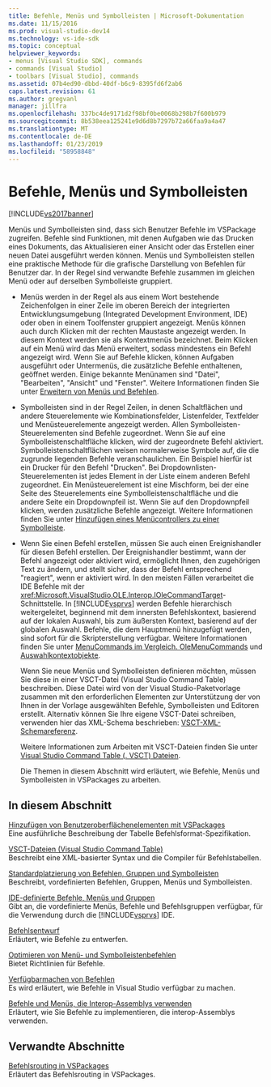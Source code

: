 ```yaml
---
title: Befehle, Menüs und Symbolleisten | Microsoft-Dokumentation
ms.date: 11/15/2016
ms.prod: visual-studio-dev14
ms.technology: vs-ide-sdk
ms.topic: conceptual
helpviewer_keywords:
- menus [Visual Studio SDK], commands
- commands [Visual Studio]
- toolbars [Visual Studio], commands
ms.assetid: 07b4ed90-dbbd-40df-b6c9-8395fd6f2ab6
caps.latest.revision: 61
ms.author: gregvanl
manager: jillfra
ms.openlocfilehash: 337bc4de9171d2f98bf0be0068b298b7f600b979
ms.sourcegitcommit: 8b538eea125241e9d6d8b7297b72a66faa9a4a47
ms.translationtype: MT
ms.contentlocale: de-DE
ms.lasthandoff: 01/23/2019
ms.locfileid: "58958848"
---
```

# <a name="commands-menus-and-toolbars"></a>Befehle, Menüs und Symbolleisten
[!INCLUDE[vs2017banner](../../includes/vs2017banner.md)]

Menüs und Symbolleisten sind, dass sich Benutzer Befehle im VSPackage zugreifen. Befehle sind Funktionen, mit denen Aufgaben wie das Drucken eines Dokuments, das Aktualisieren einer Ansicht oder das Erstellen einer neuen Datei ausgeführt werden können. Menüs und Symbolleisten stellen eine praktische Methode für die grafische Darstellung von Befehlen für Benutzer dar. In der Regel sind verwandte Befehle zusammen im gleichen Menü oder auf derselben Symbolleiste gruppiert.  
  
- Menüs werden in der Regel als aus einem Wort bestehende Zeichenfolgen in einer Zeile im oberen Bereich der integrierten Entwicklungsumgebung (Integrated Development Environment, IDE) oder oben in einem Toolfenster gruppiert angezeigt. Menüs können auch durch Klicken mit der rechten Maustaste angezeigt werden. In diesem Kontext werden sie als Kontextmenüs bezeichnet. Beim Klicken auf ein Menü wird das Menü erweitert, sodass mindestens ein Befehl angezeigt wird. Wenn Sie auf Befehle klicken, können Aufgaben ausgeführt oder Untermenüs, die zusätzliche Befehle enthaltenen, geöffnet werden. Einige bekannte Menünamen sind "Datei", "Bearbeiten", "Ansicht" und "Fenster". Weitere Informationen finden Sie unter [Erweitern von Menüs und Befehlen](../../extensibility/extending-menus-and-commands.md).  
  
- Symbolleisten sind in der Regel Zeilen, in denen Schaltflächen und andere Steuerelemente wie Kombinationsfelder, Listenfelder, Textfelder und Menüsteuerelemente angezeigt werden. Allen Symbolleisten-Steuerelementen sind Befehle zugeordnet. Wenn Sie auf eine Symbolleistenschaltfläche klicken, wird der zugeordnete Befehl aktiviert. Symbolleistenschaltflächen weisen normalerweise Symbole auf, die die zugrunde liegenden Befehle veranschaulichen. Ein Beispiel hierfür ist ein Drucker für den Befehl "Drucken". Bei Dropdownlisten-Steuerelementen ist jedes Element in der Liste einem anderen Befehl zugeordnet. Ein Menüsteuerelement ist eine Mischform, bei der eine Seite des Steuerelements eine Symbolleistenschaltfläche und die andere Seite ein Dropdownpfeil ist. Wenn Sie auf den Dropdownpfeil klicken, werden zusätzliche Befehle angezeigt. Weitere Informationen finden Sie unter [Hinzufügen eines Menücontrollers zu einer Symbolleiste](../../extensibility/adding-a-menu-controller-to-a-toolbar.md).  
  
- Wenn Sie einen Befehl erstellen, müssen Sie auch einen Ereignishandler für diesen Befehl erstellen. Der Ereignishandler bestimmt, wann der Befehl angezeigt oder aktiviert wird, ermöglicht Ihnen, den zugehörigen Text zu ändern, und stellt sicher, dass der Befehl entsprechend "reagiert", wenn er aktiviert wird. In den meisten Fällen verarbeitet die IDE Befehle mit der <xref:Microsoft.VisualStudio.OLE.Interop.IOleCommandTarget>-Schnittstelle. In [!INCLUDE[vsprvs](../../includes/vsprvs-md.md)] werden Befehle hierarchisch weitergeleitet, beginnend mit dem innersten Befehlskontext, basierend auf der lokalen Auswahl, bis zum äußersten Kontext, basierend auf der globalen Auswahl. Befehle, die dem Hauptmenü hinzugefügt werden, sind sofort für die Skripterstellung verfügbar. Weitere Informationen finden Sie unter [MenuCommands im Vergleich. OleMenuCommands](../../misc/menucommands-vs-olemenucommands.md) und [Auswahlkontextobjekte](../../extensibility/internals/selection-context-objects.md).  
  
  Wenn Sie neue Menüs und Symbolleisten definieren möchten, müssen Sie diese in einer VSCT-Datei (Visual Studio Command Table) beschreiben. Diese Datei wird von der Visual Studio-Paketvorlage zusammen mit den erforderlichen Elementen zur Unterstützung der von Ihnen in der Vorlage ausgewählten Befehle, Symbolleisten und Editoren erstellt. Alternativ können Sie Ihre eigene VSCT-Datei schreiben, verwenden hier das XML-Schema beschrieben: [VSCT-XML-Schemareferenz](../../extensibility/vsct-xml-schema-reference.md).  
  
  Weitere Informationen zum Arbeiten mit VSCT-Dateien finden Sie unter [Visual Studio Command Table (. VSCT) Dateien](../../extensibility/internals/visual-studio-command-table-dot-vsct-files.md).  
  
  Die Themen in diesem Abschnitt wird erläutert, wie Befehle, Menüs und Symbolleisten in VSPackages zu arbeiten.  
  
## <a name="in-this-section"></a>In diesem Abschnitt  
 [Hinzufügen von Benutzeroberflächenelementen mit VSPackages](../../extensibility/internals/how-vspackages-add-user-interface-elements.md)  
 Eine ausführliche Beschreibung der Tabelle Befehlsformat-Spezifikation.  
  
 [VSCT-Dateien (Visual Studio Command Table)](../../extensibility/internals/visual-studio-command-table-dot-vsct-files.md)  
 Beschreibt eine XML-basierter Syntax und die Compiler für Befehlstabellen.  
  
 [Standardplatzierung von Befehlen, Gruppen und Symbolleisten](../../extensibility/internals/default-command-group-and-toolbar-placement.md)  
 Beschreibt, vordefinierten Befehlen, Gruppen, Menüs und Symbolleisten.  
  
 [IDE-definierte Befehle, Menüs und Gruppen](../../extensibility/internals/ide-defined-commands-menus-and-groups.md)  
 Gibt an, die vordefinierte Menüs, Befehle und Befehlsgruppen verfügbar, für die Verwendung durch die [!INCLUDE[vsprvs](../../includes/vsprvs-md.md)] IDE.  
  
 [Befehlsentwurf](../../extensibility/internals/command-design.md)  
 Erläutert, wie Befehle zu entwerfen.  
  
 [Optimieren von Menü- und Symbolleistenbefehlen](../../extensibility/internals/optimizing-menu-and-toolbar-commands.md)  
 Bietet Richtlinien für Befehle.  
  
 [Verfügbarmachen von Befehlen](../../extensibility/internals/making-commands-available.md)  
 Es wird erläutert, wie Befehle in Visual Studio verfügbar zu machen.  
  
 [Befehle und Menüs, die Interop-Assemblys verwenden](../../extensibility/internals/commands-and-menus-that-use-interop-assemblies.md)  
 Erläutert, wie Sie Befehle zu implementieren, die interop-Assemblys verwenden.  
  
## <a name="related-sections"></a>Verwandte Abschnitte  
 [Befehlsrouting in VSPackages](../../extensibility/internals/command-routing-in-vspackages.md)  
 Erläutert das Befehlsrouting in VSPackages.
